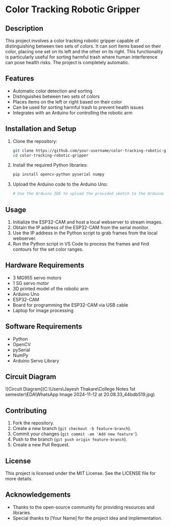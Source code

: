 # Color Tracking Robotic Gripper

## Description
This project involves a color tracking robotic gripper capable of distinguishing between two sets of colors. It can sort items based on their color, placing one set on its left and the other on its right. This functionality is particularly useful for sorting harmful trash where human interference can pose health risks. The project is completely automatic.

## Features
- Automatic color detection and sorting
- Distinguishes between two sets of colors
- Places items on the left or right based on their color
- Can be used for sorting harmful trash to prevent health issues
- Integrates with an Arduino for controlling the robotic arm

## Installation and Setup
1. Clone the repository:
    ```sh
    git clone https://github.com/your-username/color-tracking-robotic-gripper.git
    cd color-tracking-robotic-gripper
    ```

2. Install the required Python libraries:
    ```sh
    pip install opencv-python pyserial numpy
    ```

3. Upload the Arduino code to the Arduino Uno:
    ```sh
    # Use the Arduino IDE to upload the provided sketch to the Arduino Uno.
    ```

## Usage
1. Initialize the ESP32-CAM and host a local webserver to stream images.
2. Obtain the IP address of the ESP32-CAM from the serial monitor.
3. Use the IP address in the Python script to grab frames from the local webserver.
4. Run the Python script in VS Code to process the frames and find contours for the set color ranges.

## Hardware Requirements
- 3 MG955 servo motors
- 1 SG servo motor
- 3D printed model of the robotic arm
- Arduino Uno
- ESP32-CAM
- Board for programming the ESP32-CAM via USB cable
- Laptop for image processing

## Software Requirements
- Python
- OpenCV
- pySerial
- NumPy
- Arduino Servo Library

## Circuit Diagram
![Circuit Diagram](C:\Users\Jayesh Thakare\College Notes 1st semester\EDA\WhatsApp Image 2024-11-12 at 20.08.33_44bdb519.jpg)

## Contributing
1. Fork the repository.
2. Create a new branch (`git checkout -b feature-branch`).
3. Commit your changes (`git commit -am 'Add new feature'`).
4. Push to the branch (`git push origin feature-branch`).
5. Create a new Pull Request.

## License
This project is licensed under the MIT License. See the LICENSE file for more details.

## Acknowledgements
- Thanks to the open-source community for providing resources and libraries.
- Special thanks to [Your Name] for the project idea and implementation.
